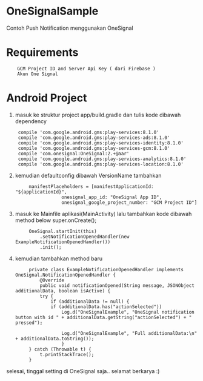 # OneSignalSample
Contoh Push Notification menggunakan OneSignal

# Requirements
		GCM Project ID and Server Api Key ( dari Firebase )
		Akun One Signal
    
# Android Project
1. masuk ke struktur project app/build.gradle dan tulis kode dibawah dependency

		compile 'com.google.android.gms:play-services:8.1.0'
		compile 'com.google.android.gms:play-services-ads:8.1.0'
		compile 'com.google.android.gms:play-services-identity:8.1.0'
		compile 'com.google.android.gms:play-services-gcm:8.1.0'
		compile 'com.onesignal:OneSignal:2.+@aar'
		compile 'com.google.android.gms:play-services-analytics:8.1.0'
		compile 'com.google.android.gms:play-services-location:8.1.0'	
		
2. kemudian defaultconfig dibawah VersionName tambahkan

			manifestPlaceholders = [manifestApplicationId: "${applicationId}",
						onesignal_app_id: "OneSignal App ID",
						onesignal_google_project_number: "GCM Project ID"]

3. masuk ke Mainfile aplikasi(MainActivity) lalu tambahkan kode dibawah method below super.onCreate();

			OneSignal.startInit(this)
				.setNotificationOpenedHandler(new ExampleNotificationOpenedHandler())
				.init();

4. kemudian tambahkan method baru

			private class ExampleNotificationOpenedHandler implements OneSignal.NotificationOpenedHandler {
			    @Override
			    public void notificationOpened(String message, JSONObject additionalData, boolean isActive) {
				try {
				    if (additionalData != null) {
					if (additionalData.has("actionSelected"))
					    Log.d("OneSignalExample", "OneSignal notification button with id " + additionalData.getString("actionSelected") + " pressed");

                        Log.d("OneSignalExample", "Full additionalData:\n" + additionalData.toString());
                    	}
			} catch (Throwable t) {
			    t.printStackTrace();
			}		
			
selesai, tinggal setting di OneSignal saja.. selamat berkarya :)		
